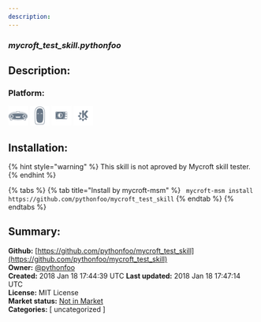 ```yaml
---
description: 
---
```


### _mycroft_test_skill.pythonfoo_  
## Description:  
  
  
  
### Platform:  
 ![Mark I](../.gitbook/assets/mark-1-icon.png)  ![Mark II](../.gitbook/assets/mark-2-icon.png)  ![Picroft](../.gitbook/assets/picroft-icon.png)  ![plasmoid](../.gitbook/assets/kde.png)   
## Installation:  
{% hint style="warning" %}
This skill is not aproved by Mycroft skill tester.
{% endhint %}
    
{% tabs %}
{% tab title="Install by mycroft-msm" %}
``` mycroft-msm install https://github.com/pythonfoo/mycroft_test_skill```
{% endtab %}
  {% endtabs %}
    
## Summary:  
**Github:** [https://github.com/pythonfoo/mycroft_test_skill](https://github.com/pythonfoo/mycroft_test_skill)  
**Owner:** [@pythonfoo](https://github.com/pythonfoo)  
**Created:** 2018 Jan 18 17:44:39 UTC  **Last updated:** 2018 Jan 18 17:47:14 UTC  
**License:** MIT License  
**Market status:** [Not in Market](https://market.mycroft.ai/skill/)  
**Categories:** [ uncategorized ]   
